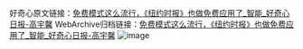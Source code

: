 好奇心原文链接：[免费模式这么流行，《纽约时报》也做免费应用了_智能_好奇心日报-高宇馨](https://www.qdaily.com/articles/8607.html)
WebArchive归档链接：[免费模式这么流行，《纽约时报》也做免费应用了_智能_好奇心日报-高宇馨](http://web.archive.org/web/20160810022806/http://www.qdaily.com/articles/8607.html)
![image](http://ww3.sinaimg.cn/large/007d5XDpgy1g3vdkgtp2yj30u02xk1kx)